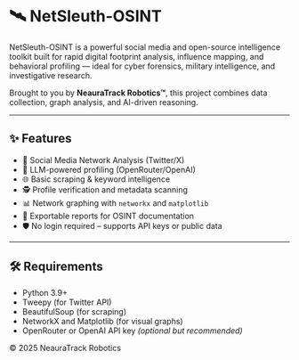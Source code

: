 # 🛰️ NetSleuth-OSINT

NetSleuth-OSINT is a powerful social media and open-source intelligence toolkit built for rapid digital footprint analysis, influence mapping, and behavioral profiling — ideal for cyber forensics, military intelligence, and investigative research.

Brought to you by **NeauraTrack Robotics™**, this project combines data collection, graph analysis, and AI-driven reasoning.

---

## ✨ Features

- 🔎 Social Media Network Analysis (Twitter/X)
- 🧠 LLM-powered profiling (OpenRouter/OpenAI)
- 🌐 Basic scraping & keyword intelligence
- 🕵️ Profile verification and metadata scanning
- 📊 Network graphing with `networkx` and `matplotlib`
- 📁 Exportable reports for OSINT documentation
- 🛡️ No login required – supports API keys or public data

---

## 🛠️ Requirements

- Python 3.9+
- Tweepy (for Twitter API)
- BeautifulSoup (for scraping)
- NetworkX and Matplotlib (for visual graphs)
- OpenRouter or OpenAI API key *(optional but recommended)*



  
© 2025 NeauraTrack Robotics 
